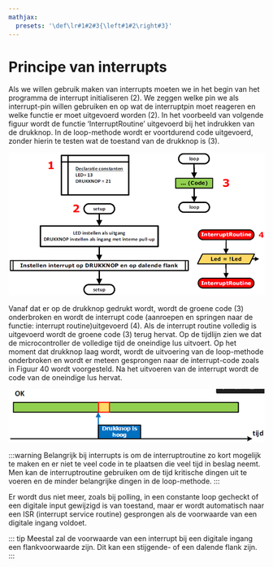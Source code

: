 ```yaml
---
mathjax:
  presets: '\def\lr#1#2#3{\left#1#2\right#3}'
---
```


# Principe van interrupts

Als we willen gebruik maken van interrupts moeten we in het begin van het programma de interrupt initialiseren (2). We zeggen welke pin we als interrupt-pin willen gebruiken en op wat de interruptpin moet reageren en welke functie er moet uitgevoerd worden (2). In het voorbeeld van volgende figuur wordt de functie ‘InterruptRoutine’ uitgevoerd bij het indrukken van de drukknop.
In de loop-methode wordt er voortdurend code uitgevoerd, zonder hierin te testen wat de toestand van de drukknop is (3).

![Globale werking van interrupts.](./images/fc.png)

Vanaf dat er op de drukknop gedrukt wordt, wordt de groene code (3) onderbroken en wordt de interrupt code (aanroepen en springen naar de functie: interrupt routine)uitgevoerd (4). Als de interrupt routine volledig is uitgevoerd wordt de groene code (3) terug hervat.
Op de tijdlijn zien we dat de microcontroller de volledige tijd de oneindige lus uitvoert. Op het moment dat drukknop laag wordt, wordt de uitvoering van de loop-methode onderbroken en wordt er meteen gesprongen naar de interrupt-code zoals in Figuur 40 wordt voorgesteld. Na het uitvoeren van de interrupt wordt de code van de oneindige lus hervat.

![Tijdlijn bij het aanroepen van een interrupt.](./images/time1.png)

:::warning
Belangrijk bij interrupts is om de interruptroutine zo kort mogelijk te maken en er niet te veel code in te plaatsen die veel tijd in beslag neemt. Men kan de interruptroutine gebruiken om de tijd kritische dingen uit te voeren en de minder belangrijke dingen in de loop-methode.
:::

Er wordt dus niet meer, zoals bij polling, in een constante loop gecheckt of een digitale input gewijzigd is van toestand, maar er wordt automatisch naar een ISR (interrupt service routine) gesprongen als de voorwaarde van een digitale ingang voldoet.

::: tip
Meestal zal de voorwaarde van een interrupt bij een digitale ingang een flankvoorwaarde zijn. Dit kan een stijgende- of een dalende flank zijn.
:::

